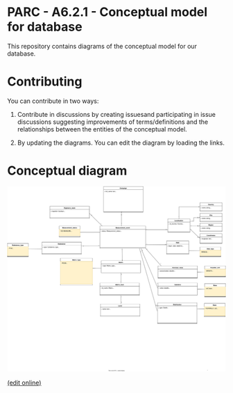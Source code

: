 # PARC - A6.2.1 - Conceptual model for database

This repository contains diagrams of the conceptual model for our database.

# Contributing

You can contribute in two ways:

1. Contribute in discussions by creating issuesand participating in issue discussions suggesting improvements of terms/definitions and the relationships between the entities of the conceptual model.

2. By updating the diagrams. You can edit the diagram by loading the links.

# Conceptual diagram

![Database diagram](P621b_DB_model.drawio.svg)

[(edit online)](https://app.diagrams.net/#Hclementblassiau%2FDatabase_management%2Fmain%2FP621b_DB_model.drawio.svg)

